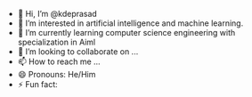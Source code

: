 - 👋 Hi, I’m @kdeprasad
- 👀 I’m interested in artificial intelligence and machine learning.
- 🌱 I’m currently learning computer science engineering with specialization in Aiml
- 💞️ I’m looking to collaborate on ...
- 📫 How to reach me ...
- 😄 Pronouns: He/Him
- ⚡ Fun fact: 

<!---
kdeprasad/kdeprasad is a ✨ special ✨ repository because its `README.md` (this file) appears on your GitHub profile.
You can click the Preview link to take a look at your changes.
--->
